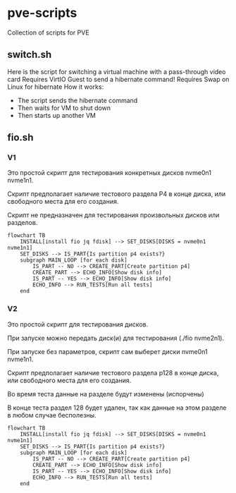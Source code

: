 # pve-scripts

Collection of scripts for PVE

## switch.sh

Here is the script for switching a virtual machine with a pass-through video card
Requires VirtIO Guest to send a hibernate command!
Requires Swap on Linux for hibernate
How it works:

- The script sends the hibernate command
- Then waits for VM to shut down
- Then starts up another VM



## fio.sh

### V1
Это простой скрипт для тестирования конкретных дисков nvme0n1 nvme1n1.

Скрипт предполагает наличие тестового раздела P4 в конце диска, или свободного места для его создания.

Скрипт не предназначен для тестирования произвольных дисков или разделов.

```mermaid
flowchart TB
    INSTALL[install fio jq fdisk] --> SET_DISKS[DISKS = nvme0n1 nvme1n1]
    SET_DISKS --> IS_PART{Is partition p4 exists?}
    subgraph MAIN_LOOP [for each disk]
        IS_PART -- NO --> CREATE_PART[Create partition p4]
        CREATE_PART --> ECHO_INFO[Show disk info]
        IS_PART -- YES --> ECHO_INFO[Show disk info]
        ECHO_INFO --> RUN_TESTS[Run all tests]
    end
```
### V2
Это простой скрипт для тестирования дисков.

При запуске можно передать диск(и) для тестирования (./fio nvme2n1).

При запуске без параметров, скрипт сам выберет диски nvme0n1 nvme1n1.

Скрипт предполагает наличие тестового раздела p128 в конце диска, или свободного места для его создания.

Во время теста данные на разделе будут изменены (испорчены)

В конце теста раздел 128 будет удален, так как данные на этом разделе в любом случае бесполезны.

```mermaid
flowchart TB
    INSTALL[install fio jq fdisk] --> SET_DISKS[DISKS = nvme0n1 nvme1n1]
    SET_DISKS --> IS_PART{Is partition p4 exists?}
    subgraph MAIN_LOOP [for each disk]
        IS_PART -- NO --> CREATE_PART[Create partition p4]
        CREATE_PART --> ECHO_INFO[Show disk info]
        IS_PART -- YES --> ECHO_INFO[Show disk info]
        ECHO_INFO --> RUN_TESTS[Run all tests]
    end
```
